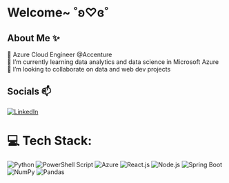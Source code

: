 # Welcome~ ˚ʚ♡ɞ˚

## About Me ✨
🔭 Azure Cloud Engineer @Accenture <br>
🌱 I’m currently learning data analytics and data science in Microsoft Azure <br>
👯 I’m looking to collaborate on data and web dev projects <br>

## Socials 📫
[![LinkedIn](https://img.shields.io/badge/LinkedIn-%230077B5.svg?logo=linkedin&logoColor=white)](https://linkedin.com/in/venisce-arvie-lardizabal) 

# 💻 Tech Stack:
![Python](https://img.shields.io/badge/python-3670A0?style=for-the-badge&logo=python&logoColor=ffdd54) ![PowerShell Script](https://img.shields.io/badge/shell_script-%23121011.svg?style=for-the-badge&logo=gnu-bash&logoColor=white) ![Azure](https://img.shields.io/badge/azure-%230072C6.svg?style=for-the-badge&logo=azure-devops&logoColor=white) ![React.js](https://img.shields.io/badge/-ReactJs-61DAFB?logo=react&logoColor=white&style=for-the-badge) ![Node.js](https://img.shields.io/badge/node.js-339933?style=for-the-badge&logo=Node.js&logoColor=white) ![Spring Boot](https://img.shields.io/badge/SpringBoot-6DB33F?style=flat-square&logo=Spring&logoColor=white) ![NumPy](https://img.shields.io/badge/numpy-%23013243.svg?style=for-the-badge&logo=numpy&logoColor=white) ![Pandas](https://img.shields.io/badge/pandas-%23150458.svg?style=for-the-badge&logo=pandas&logoColor=white) 
<!--
**valardizabal/valardizabal** is a ✨ _special_ ✨ repository because its `README.md` (this file) appears on your GitHub profile.

Here are some ideas to get you started:

- 🔭 I’m currently working on ...
- 🌱 I’m currently learning ...
- 👯 I’m looking to collaborate on ...
- 🤔 I’m looking for help with ...
- 💬 Ask me about ...
- 📫 How to reach me: ...
- 😄 Pronouns: ...
- ⚡ Fun fact: ...
-->
